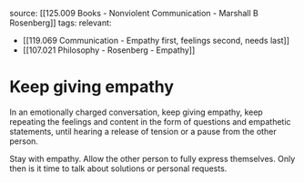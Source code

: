source: [[125.009 Books - Nonviolent Communication - Marshall B Rosenberg]]
tags:
relevant:
- [[119.069 Communication - Empathy first, feelings second, needs last]]
- [[107.021 Philosophy - Rosenberg - Empathy]]

# Keep giving empathy

In an emotionally charged conversation, keep giving empathy, keep repeating the feelings and content in the form of questions and empathetic statements, until hearing a release of tension or a pause from the other person.

Stay with empathy. Allow the other person to fully express themselves. Only then is it time to talk about solutions or personal requests.

